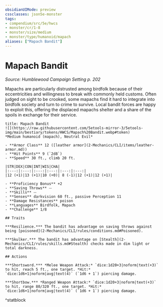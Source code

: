 ```yaml
---
obsidianUIMode: preview
cssclasses: json5e-monster
tags:
- compendium/src/5e/hwcs
- monster/cr/1-8
- monster/size/medium
- monster/type/humanoid/mapach
aliases: ["Mapach Bandit"]
---
```

# Mapach Bandit
*Source: Humblewood Campaign Setting p. 202*  

Mapachs are particularly distrusted among birdfolk because of their eccentricities and willingness to break with commonly held customs. Often judged on sight to be crooked, some mapachs find it hard to integrate into birdfolk society and turn to crime to survive. Local bandit forces are happy to exploit this, offering the displaced mapachs shelter and a share of the spoils in exchange for their service.

```ad-statblock
title: Mapach Bandit
![](https://raw.githubusercontent.com/5etools-mirror-3/5etools-img/main/bestiary/tokens/HWCS/Mapach%20Bandit.webp#token)
*Medium humanoid (mapach), Neutral Evil*

- **Armor Class** 12 ([leather armor](2-Mechanics/CLI/items/leather-armor.md))
- **Hit Points** 9 (`2d8`)
- **Speed** 30 ft., climb 20 ft.

|STR|DEX|CON|INT|WIS|CHA|
|:---:|:---:|:---:|:---:|:---:|:---:|
|12 (+1)|13 (+1)|10 (+0)| 8 (-1)|12 (+1)|12 (+1)|

- **Proficiency Bonus** +2
- **Saving Throws** ⏤
- **Skills** ⏤
- **Senses** darkvision 60 ft., passive Perception 11
- **Damage Resistances** poison
- **Languages** Birdfolk, Mapach
- **Challenge** 1/8

## Traits

***Resilience.*** The bandit has advantage on saving throws against being [poisoned](2-Mechanics/CLI/rules/conditions.md#Poisoned).

***Skulker.*** The bandit has advantage on [Stealth](2-Mechanics/CLI/rules/skills.md#Stealth) checks made in dim light or total darkness.

## Actions

***Shortsword.*** *Melee Weapon Attack:* `dice:1d20+3|noform|text(+3)` to hit, reach 5 ft., one target. *Hit:* `dice:1d6+1|noform|avg|text(4)` (`1d6 + 1`) piercing damage.

***Shortbow.*** *Ranged Weapon Attack:* `dice:1d20+3|noform|text(+3)` to hit, range 80/320 ft., one target. *Hit:* `dice:1d6+1|noform|avg|text(4)` (`1d6 + 1`) piercing damage.
```
^statblock